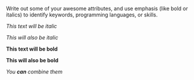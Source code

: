 Write out some of your awesome attributes, and use emphasis (like bold or italics) to identify keywords, programming languages, or skills.


*This text will be italic*

_This will also be italic_



**This text will be bold**

__This will also be bold__



_You **can** combine them_

